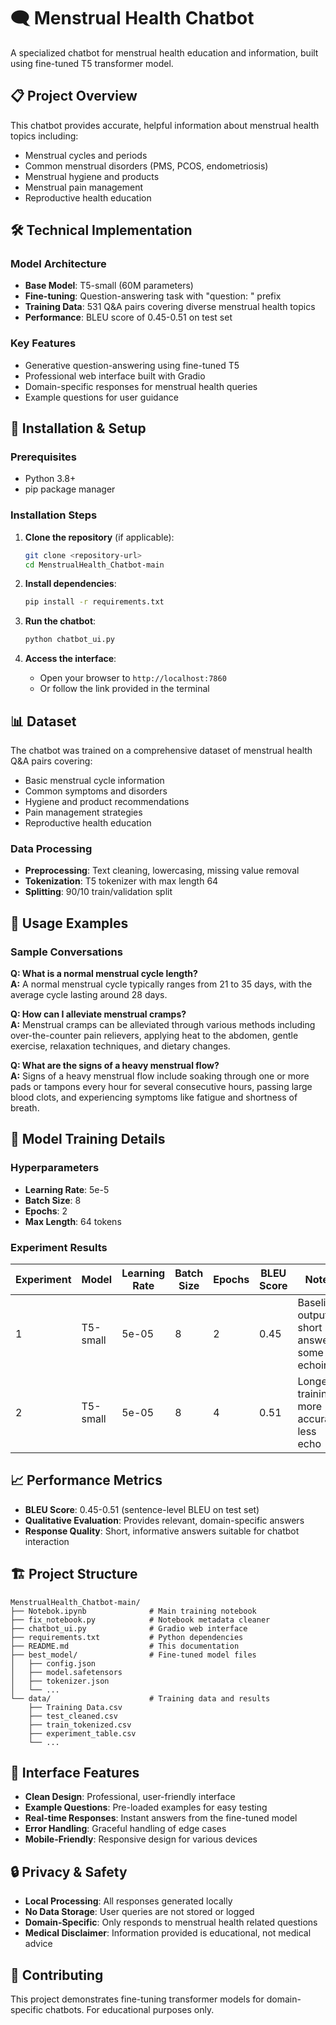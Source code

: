 # 🗨️ Menstrual Health Chatbot

A specialized chatbot for menstrual health education and information, built using fine-tuned T5 transformer model.

## 📋 Project Overview

This chatbot provides accurate, helpful information about menstrual health topics including:
- Menstrual cycles and periods
- Common menstrual disorders (PMS, PCOS, endometriosis)
- Menstrual hygiene and products
- Menstrual pain management
- Reproductive health education

## 🛠️ Technical Implementation

### Model Architecture
- **Base Model**: T5-small (60M parameters)
- **Fine-tuning**: Question-answering task with "question: " prefix
- **Training Data**: 531 Q&A pairs covering diverse menstrual health topics
- **Performance**: BLEU score of 0.45-0.51 on test set

### Key Features
- Generative question-answering using fine-tuned T5
- Professional web interface built with Gradio
- Domain-specific responses for menstrual health queries
- Example questions for user guidance

## 🚀 Installation & Setup

### Prerequisites
- Python 3.8+
- pip package manager

### Installation Steps

1. **Clone the repository** (if applicable):
   ```bash
   git clone <repository-url>
   cd MenstrualHealth_Chatbot-main
   ```

2. **Install dependencies**:
   ```bash
   pip install -r requirements.txt
   ```

3. **Run the chatbot**:
   ```bash
   python chatbot_ui.py
   ```

4. **Access the interface**:
   - Open your browser to `http://localhost:7860`
   - Or follow the link provided in the terminal

## 📊 Dataset

The chatbot was trained on a comprehensive dataset of menstrual health Q&A pairs covering:
- Basic menstrual cycle information
- Common symptoms and disorders
- Hygiene and product recommendations
- Pain management strategies
- Reproductive health education

### Data Processing
- **Preprocessing**: Text cleaning, lowercasing, missing value removal
- **Tokenization**: T5 tokenizer with max length 64
- **Splitting**: 90/10 train/validation split

## 🎯 Usage Examples

### Sample Conversations

**Q: What is a normal menstrual cycle length?**  
**A:** A normal menstrual cycle typically ranges from 21 to 35 days, with the average cycle lasting around 28 days.

**Q: How can I alleviate menstrual cramps?**  
**A:** Menstrual cramps can be alleviated through various methods including over-the-counter pain relievers, applying heat to the abdomen, gentle exercise, relaxation techniques, and dietary changes.

**Q: What are the signs of a heavy menstrual flow?**  
**A:** Signs of a heavy menstrual flow include soaking through one or more pads or tampons every hour for several consecutive hours, passing large blood clots, and experiencing symptoms like fatigue and shortness of breath.

## 🔧 Model Training Details

### Hyperparameters
- **Learning Rate**: 5e-5
- **Batch Size**: 8
- **Epochs**: 2
- **Max Length**: 64 tokens

### Experiment Results

| Experiment | Model | Learning Rate | Batch Size | Epochs | BLEU Score | Notes |
|------------|-------|---------------|------------|--------|------------|-------|
| 1 | T5-small | 5e-05 | 8 | 2 | 0.45 | Baseline; outputs short answers, some echoing |
| 2 | T5-small | 5e-05 | 8 | 4 | 0.51 | Longer training, more accurate, less echo |

## 📈 Performance Metrics

- **BLEU Score**: 0.45-0.51 (sentence-level BLEU on test set)
- **Qualitative Evaluation**: Provides relevant, domain-specific answers
- **Response Quality**: Short, informative answers suitable for chatbot interaction

## 🏗️ Project Structure

```
MenstrualHealth_Chatbot-main/
├── Notebok.ipynb              # Main training notebook
├── fix_notebook.py            # Notebook metadata cleaner
├── chatbot_ui.py              # Gradio web interface
├── requirements.txt           # Python dependencies
├── README.md                  # This documentation
├── best_model/                # Fine-tuned model files
│   ├── config.json
│   ├── model.safetensors
│   ├── tokenizer.json
│   └── ...
└── data/                      # Training data and results
    ├── Training Data.csv
    ├── test_cleaned.csv
    ├── train_tokenized.csv
    ├── experiment_table.csv
    └── ...
```

## 🎨 Interface Features

- **Clean Design**: Professional, user-friendly interface
- **Example Questions**: Pre-loaded examples for easy testing
- **Real-time Responses**: Instant answers from the fine-tuned model
- **Error Handling**: Graceful handling of edge cases
- **Mobile-Friendly**: Responsive design for various devices

## 🔒 Privacy & Safety

- **Local Processing**: All responses generated locally
- **No Data Storage**: User queries are not stored or logged
- **Domain-Specific**: Only responds to menstrual health related questions
- **Medical Disclaimer**: Information provided is educational, not medical advice

## 🤝 Contributing

This project demonstrates fine-tuning transformer models for domain-specific chatbots. For educational purposes only.

